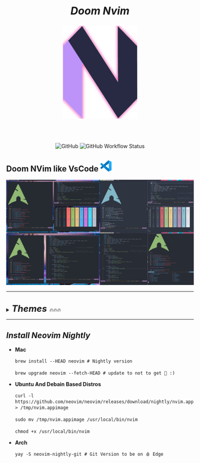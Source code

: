 <div align="center">
  <h1><i><b>Doom Nvim</b></i></h1>
</div>


###

<div align="center">
<img src="./.screenshots/neovim-logo-doom-exe.png"
     height=250
     width=200
     alt="NeoVim icon"
/>
</div>

<br> </br>

<center>

<img alt="GitHub" src="https://img.shields.io/github/license/terminal-guy/Doom-Nvim?color=%23B4BC&style=for-the-badge" height=25 width=90 />
<img alt="GitHub Workflow Status" src="https://img.shields.io/github/workflow/status/terminal-guy/Doom-Nvim/CI?color=%232f343f&label=BUILD&logo=Github&style=for-the-badge"height=25 width=90 />


</center>


## Doom NVim like VsCode <img height=30  src="./.screenshots/vscode.jpg"/> 

![vim_pics](.screenshots/My_POST.png)


--- 


<br>

<details>
<summary> <font size="5"><i><b>Themes</b></i> </font>🔥🔥🔥 </summary>

<details>


 <summary> • ONE DARK </summary>

![One dark](./.screenshots/colorscripts_awesome_vim.png)
</details>

<details>
 <summary> • NORD </summary>

![Nord](./.screenshots/Nvim_Nord_Setup.png)
</details>

<details>
 <summary> • VS CODE DARK+ </summary>

![nvcode](./.screenshots/nvcode.png)
</details>

<details>
 <summary> • MATERIAL </summary>


![material](./.screenshots/nvim_material.png)

</details>
</details>

---

## _Install Neovim Nightly_

- **Mac**

  ```
  brew install --HEAD neovim # Nightly version

  brew upgrade neovim --fetch-HEAD # update to not to get 🚨 :) 
  ```

- **Ubuntu And Debain Based Distros**

  ```
  curl -l https://github.com/neovim/neovim/releases/download/nightly/nvim.appimage > /tmp/nvim.appimage

  sudo mv /tmp/nvim.appimage /usr/local/bin/nvim

  chmod +x /usr/local/bin/nvim
  ```

- **Arch**

  ```
  yay -S neovim-nightly-git # Git Version to be on 🩸 Edge
  ```
